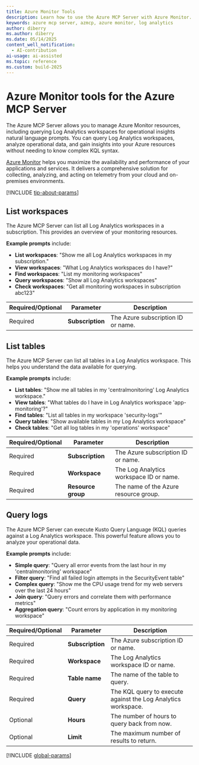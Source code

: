 ```yaml
---
title: Azure Monitor Tools 
description: Learn how to use the Azure MCP Server with Azure Monitor.
keywords: azure mcp server, azmcp, azure monitor, log analytics
author: diberry
ms.author: diberry
ms.date: 05/14/2025
content_well_notification: 
  - AI-contribution
ai-usage: ai-assisted
ms.topic: reference
ms.custom: build-2025
--- 
```

# Azure Monitor tools for the Azure MCP Server

The Azure MCP Server allows you to manage Azure Monitor resources, including querying Log Analytics workspaces for operational insights natural language prompts. You can query Log Analytics workspaces, analyze operational data, and gain insights into your Azure resources without needing to know complex KQL syntax.

[Azure Monitor](/azure/azure-monitor/overview) helps you maximize the availability and performance of your applications and services. It delivers a comprehensive solution for collecting, analyzing, and acting on telemetry from your cloud and on-premises environments.

[!INCLUDE [tip-about-params](../includes/tools/parameter-consideration.md)]

## List workspaces

The Azure MCP Server can list all Log Analytics workspaces in a subscription. This provides an overview of your monitoring resources.

**Example prompts** include:

- **List workspaces**: "Show me all Log Analytics workspaces in my subscription."
- **View workspaces**: "What Log Analytics workspaces do I have?"
- **Find workspaces**: "List my monitoring workspaces"
- **Query workspaces**: "Show all Log Analytics workspaces"
- **Check workspaces**: "Get all monitoring workspaces in subscription abc123"

| Required/Optional | Parameter | Description |
|-------------------|-----------|-------------|
| Required | **Subscription** | The Azure subscription ID or name. |

## List tables

The Azure MCP Server can list all tables in a Log Analytics workspace. This helps you understand the data available for querying.

**Example prompts** include:

- **List tables**: "Show me all tables in my 'centralmonitoring' Log Analytics workspace."
- **View tables**: "What tables do I have in Log Analytics workspace 'app-monitoring'?"
- **Find tables**: "List all tables in my workspace 'security-logs'"
- **Query tables**: "Show available tables in my Log Analytics workspace"
- **Check tables**: "Get all log tables in my 'operations' workspace"

| Required/Optional | Parameter | Description |
|-------------------|-----------|-------------|
| Required | **Subscription** | The Azure subscription ID or name. |
| Required | **Workspace** | The Log Analytics workspace ID or name. |
| Required | **Resource group** | The name of the Azure resource group. |

## Query logs

The Azure MCP Server can execute Kusto Query Language (KQL) queries against a Log Analytics workspace. This powerful feature allows you to analyze your operational data.

**Example prompts** include:

- **Simple query**: "Query all error events from the last hour in my 'centralmonitoring' workspace"
- **Filter query**: "Find all failed login attempts in the SecurityEvent table"
- **Complex query**: "Show me the CPU usage trend for my web servers over the last 24 hours"
- **Join query**: "Query errors and correlate them with performance metrics"
- **Aggregation query**: "Count errors by application in my monitoring workspace"

| Required/Optional | Parameter | Description |
|-------------------|-----------|-------------|
| Required | **Subscription** | The Azure subscription ID or name. |
| Required | **Workspace** | The Log Analytics workspace ID or name. |
| Required | **Table name** | The name of the table to query. |
| Required | **Query** | The KQL query to execute against the Log Analytics workspace. |
| Optional | **Hours** | The number of hours to query back from now. |
| Optional | **Limit** | The maximum number of results to return. |

[!INCLUDE [global-params](../includes/tools/global-parameters-link.md)]